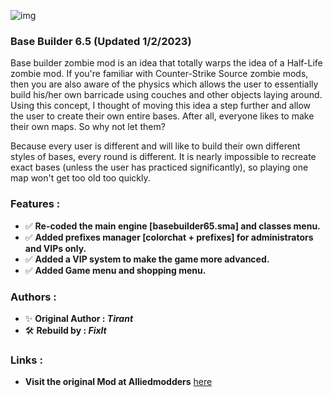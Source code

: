 ![img](https://i66.servimg.com/u/f66/14/16/45/93/new_zo11.jpg)
### __Base Builder 6.5 (Updated 1/2/2023)__
Base builder zombie mod is an idea that totally warps the idea of a Half-Life zombie mod. If you're familiar with Counter-Strike Source zombie mods, then you are also aware of the physics which allows the user to essentially build his/her own barricade using couches and other objects laying around. Using this concept, I thought of moving this idea a step further and allow the user to create their own entire bases. After all, everyone likes to make their own maps. So why not let them?

Because every user is different and will like to build their own different styles of bases, every round is different. It is nearly impossible to recreate exact bases (unless the user has practiced significantly), so playing one map won't get too old too quickly.

### __Features :__
* ✅ **Re-coded the main engine [basebuilder65.sma] and classes menu.**
* ✅ **Added prefixes manager [colorchat + prefixes] for administrators and VIPs only.**
* ✅ **Added a VIP system to make the game more advanced.**
* ✅ **Added Game menu and shopping menu.**

### __Authors :__
* ✨ **Original Author : _Tirant_**
* 🛠️ **Rebuild by : _Fixlt_**

### __Links :__
* **Visit the original Mod at Alliedmodders** [here](https://forums.alliedmods.net/showthread.php?t=144287)
